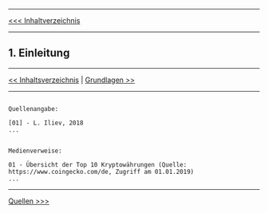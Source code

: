 ***

[<<< Inhaltverzeichnis](README.md) 

***

## 1. Einleitung





***

[<< Inhaltsverzeichnis](README.md) | [Grundlagen >>](Grundlagen.md)

***

```

Quellenangabe:

[01] - L. Iliev, 2018
...


Medienverweise:

01 - Übersicht der Top 10 Kryptowährungen (Quelle: https://www.coingecko.com/de, Zugriff am 01.01.2019)
...

```

***

[Quellen >>>](Quellen.md)
